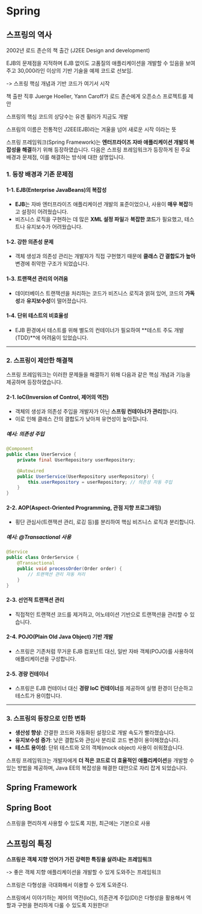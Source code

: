# Spring

## 스프링의 역사

2002년 로드 존슨의 책 출간 (J2EE Design and development)

EJB의 문제점을 지적하며 EJB 없이도 고품질의 애플리케이션을 개발할 수 있음을 보여주고 30,000라인 이상의 기반 기술을 예제 코드로 선보임.

-> 스프링 핵심 개념과 기반 코드가 여기서 시작

책 출판 직후 Juerge Hoeller, Yann Caroff가 로드 존슨에게 오픈소스 프로젝트를 제안

스프링의 핵심 코드의 상당수는 유겐 휠러가 지금도 개발

스프림의 이름은 전통적인 J2EE(EJB)라는 겨울을 넘어 새로운 시작 이라는 뜻

스프링 프레임워크(Spring Framework)는 **엔터프라이즈 자바 애플리케이션 개발의 복잡성을 해결**하기 위해 등장하였습니다. 다음은 스프링 프레임워크가 등장하게 된 주요 배경과 문제점, 이를 해결하는 방식에 대한 설명입니다.

### 1. 등장 배경과 기존 문제점

#### 1-1. EJB(Enterprise JavaBeans)의 복잡성
- **EJB**는 자바 엔터프라이즈 애플리케이션 개발의 표준이었으나, 사용이 **매우 복잡**하고 설정이 어려웠습니다.
- 비즈니스 로직을 구현하는 데 많은 **XML 설정 파일**과 **복잡한 코드**가 필요했고, 테스트나 유지보수가 어려웠습니다.

#### 1-2. 강한 의존성 문제
- 객체 생성과 의존성 관리는 개발자가 직접 구현했기 때문에 **클래스 간 결합도가 높아** 변경에 취약한 구조가 되었습니다.

#### 1-3. 트랜잭션 관리의 어려움
- 데이터베이스 트랜잭션을 처리하는 코드가 비즈니스 로직과 얽혀 있어, 코드의 **가독성**과 **유지보수성**이 떨어졌습니다.

#### 1-4. 단위 테스트의 비효율성
- EJB 환경에서 테스트를 위해 별도의 컨테이너가 필요하여 **테스트 주도 개발(TDD)**에 어려움이 있었습니다.

---

### 2. 스프링이 제안한 해결책
스프링 프레임워크는 이러한 문제들을 해결하기 위해 다음과 같은 핵심 개념과 기능을 제공하며 등장하였습니다.

#### 2-1. **IoC(Inversion of Control, 제어의 역전)**
- 객체의 생성과 의존성 주입을 개발자가 아닌 **스프링 컨테이너가 관리**합니다.
- 이로 인해 클래스 간의 결합도가 낮아져 유연성이 높아집니다.
  
##### 예시: 의존성 주입
```java
@Component
public class UserService {
    private final UserRepository userRepository;

    @Autowired
    public UserService(UserRepository userRepository) {
        this.userRepository = userRepository; // 의존성 자동 주입
    }
}
```

#### 2-2. **AOP(Aspect-Oriented Programming, 관점 지향 프로그래밍)**
- 횡단 관심사(트랜잭션 관리, 로깅 등)를 분리하여 핵심 비즈니스 로직과 분리합니다.

##### 예시: @Transactional 사용
```java
@Service
public class OrderService {
    @Transactional
    public void processOrder(Order order) {
        // 트랜잭션 관리 자동 처리
    }
}
```

#### 2-3. **선언적 트랜잭션 관리**
- 직접적인 트랜잭션 코드를 제거하고, 어노테이션 기반으로 트랜잭션을 관리할 수 있습니다.

#### 2-4. **POJO(Plain Old Java Object) 기반 개발**
- 스프링은 기존처럼 무거운 EJB 컴포넌트 대신, 일반 자바 객체(POJO)를 사용하여 애플리케이션을 구성합니다.

#### 2-5. **경량 컨테이너**
- 스프링은 EJB 컨테이너 대신 **경량 IoC 컨테이너**를 제공하여 실행 환경이 단순하고 테스트가 용이합니다.

---

### 3. 스프링의 등장으로 인한 변화
- **생산성 향상**: 간결한 코드와 자동화된 설정으로 개발 속도가 빨라졌습니다.
- **유지보수성 증가**: 낮은 결합도와 관심사 분리로 코드 변경이 용이해졌습니다.
- **테스트 용이성**: 단위 테스트와 모의 객체(mock object) 사용이 쉬워졌습니다.

스프링 프레임워크는 개발자에게 **더 적은 코드로 더 효율적인 애플리케이션**을 개발할 수 있는 방법을 제공하며, Java EE의 복잡성을 해결한 대안으로 자리 잡게 되었습니다.

## Spring Framework

## Spring Boot
스프링을 편리하게 사용할 수 있도록 지원, 최근에는 기본으로 사용


## 스프링의 특징

__스프링은 객체 지향 언어가 가진 강력한 특징을 살려내는 프레임워크__

-> 좋은 객체 지향 애플리케이션을 개발할 수 있게 도와주는 프레임워크

스프링은 다형성을 극대화해서 이용할 수 있게 도와준다.

스프링에서 이야기하는 제어의 역전(IoC), 의존관계 주입(DI)은 다형성을 활용해서 역할과 구현을 편리하게 다룰 수 있도록 지원한다!